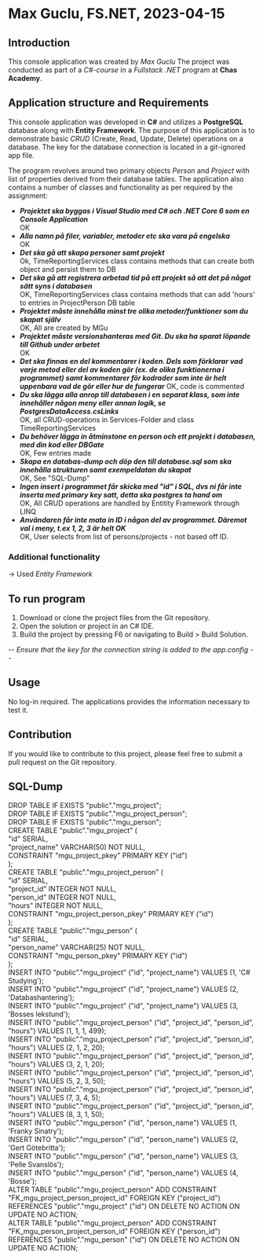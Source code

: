 ﻿# Max Guclu, FS.NET, 2023-04-15

## Introduction 
This console application was created by *Max Guclu* The project was conducted as part of a *C#-course* in a *Fullstack .NET* program at **Chas Academy**.   

## Application structure and Requirements
This console application was developed in **C#** and utilizes a **PostgreSQL** database along with **Entity Framework**. The purpose of this application is to demonstrate basic *CRUD* (Create, Read, Update, Delete) operations on a database. The key for the database connection is located in a git-ignored app file.

The program revolves around two primary objects *Person* and *Project* with list of properties derived from their database tables. The application also contains a number of classes and functionality as per required by the assignment:

- ***Projektet ska byggas i Visual Studio med C# och .NET Core 6 som en Console Application***   
OK   
- ***Alla namn på filer, variabler, metoder etc ska vara på engelska***   
OK   
- ***Det ska gå att skapa personer samt projekt***   
Ok, TimeReportingServices class contains methods that can create both object and persist them to DB   
- ***Det ska gå att registrera arbetad tid på ett projekt så att det på något sätt syns i databasen***   
OK, TimeReportingServices class contains methods that can add 'hours' to entries in ProjectPerson DB table    
- ***Projektet måste innehålla minst tre olika metoder/funktioner som du skapat själv***   
OK, All are created by MGu   
- ***Projektet måste versionshanteras med Git. Du ska ha sparat löpande till Github under arbetet***   
OK   
- ***Det ska finnas en del kommentarer i koden. Dels som förklarar vad varje metod eller del av koden gör (ex. de olika funktionerna i programmet) samt kommentarer för kodrader som inte är helt uppenbara vad de gör eller hur de fungerar***
OK, code is commented   
- ***Du ska lägga alla anrop till databasen i en separat klass, som inte innehåller någon meny eller annan logik, se PostgresDataAccess.csLinks***   
OK, all CRUD-operations in Services-Folder and class TimeReportingServices   
- ***Du behöver lägga in åtminstone en person och ett projekt i databasen, med din kod eller DBGate***   
OK, Few entries made   
- ***Skapa en databas-dump och döp den till database.sql som ska innehålla strukturen samt exempeldatan du skapat***   
OK, See "SQL-Dump"   
- ***Ingen insert i programmet får skicka med "id" i SQL, dvs ni får inte inserta med primary key satt, detta ska postgres ta hand om***   
OK, All CRUD operations are handled by Entitity Framework through LINQ   
- ***Användaren får inte mata in ID i någon del av programmet. Däremot val i meny, t.ex 1, 2, 3 är helt OK***   
OK, User selects from list of persons/projects - not based off ID.

### Additional functionality
-> Used *Entity Framework*
 
## To run program
1.  Download or clone the project files from the Git repository.  
2.  Open the solution or project in an C# IDE.  
3.  Build the project by pressing F6 or navigating to Build > Build Solution.    

-- *Ensure that the key for the connection string is added to the app.config* --  

## Usage
No log-in required. The applications provides the information necessary to test it.

## Contribution  
If you would like to contribute to this project, please feel free to submit a pull request on the Git repository.

## SQL-Dump
DROP TABLE IF EXISTS "public"."mgu_project";   
DROP TABLE IF EXISTS "public"."mgu_project_person";   
DROP TABLE IF EXISTS "public"."mgu_person";   
CREATE TABLE "public"."mgu_project" (    
  "id" SERIAL,   
  "project_name" VARCHAR(50) NOT NULL,   
  CONSTRAINT "mgu_project_pkey" PRIMARY KEY ("id")   
);   
CREATE TABLE "public"."mgu_project_person" (    
  "id" SERIAL,   
  "project_id" INTEGER NOT NULL,   
  "person_id" INTEGER NOT NULL,   
  "hours" INTEGER NOT NULL,   
  CONSTRAINT "mgu_project_person_pkey" PRIMARY KEY ("id")   
);   
CREATE TABLE "public"."mgu_person" (    
  "id" SERIAL,   
  "person_name" VARCHAR(25) NOT NULL,   
  CONSTRAINT "mgu_person_pkey" PRIMARY KEY ("id")   
);   
INSERT INTO "public"."mgu_project" ("id", "project_name") VALUES (1, 'C# Studying');   
INSERT INTO "public"."mgu_project" ("id", "project_name") VALUES (2, 'Databashantering');   
INSERT INTO "public"."mgu_project" ("id", "project_name") VALUES (3, 'Bosses lekstund');   
INSERT INTO "public"."mgu_project_person" ("id", "project_id", "person_id", "hours") VALUES (1, 1, 1, 499);   
INSERT INTO "public"."mgu_project_person" ("id", "project_id", "person_id", "hours") VALUES (2, 1, 2, 20);   
INSERT INTO "public"."mgu_project_person" ("id", "project_id", "person_id", "hours") VALUES (3, 2, 1, 20);   
INSERT INTO "public"."mgu_project_person" ("id", "project_id", "person_id", "hours") VALUES (5, 2, 3, 50);   
INSERT INTO "public"."mgu_project_person" ("id", "project_id", "person_id", "hours") VALUES (7, 3, 4, 5);   
INSERT INTO "public"."mgu_project_person" ("id", "project_id", "person_id", "hours") VALUES (8, 3, 1, 50);   
INSERT INTO "public"."mgu_person" ("id", "person_name") VALUES (1, 'Franky Sinatry');   
INSERT INTO "public"."mgu_person" ("id", "person_name") VALUES (2, 'Gert Götebritta');   
INSERT INTO "public"."mgu_person" ("id", "person_name") VALUES (3, 'Pelle Svanslös');   
INSERT INTO "public"."mgu_person" ("id", "person_name") VALUES (4, 'Bosse');   
ALTER TABLE "public"."mgu_project_person" ADD CONSTRAINT "FK_mgu_project_person_project_id" FOREIGN KEY ("project_id") REFERENCES "public"."mgu_project" ("id") ON DELETE NO ACTION ON UPDATE NO ACTION;   
ALTER TABLE "public"."mgu_project_person" ADD CONSTRAINT "FK_mgu_person_project_person_id" FOREIGN KEY ("person_id") REFERENCES "public"."mgu_person" ("id") ON DELETE NO ACTION ON UPDATE NO ACTION; 

